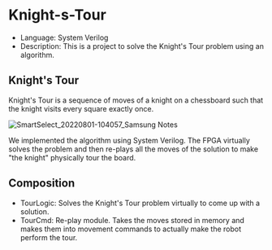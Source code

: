 # Knight-s-Tour

- Language: System Verilog
- Description: This is a project to solve the Knight's Tour problem using an algorithm. 


## Knight's Tour
Knight's Tour is a sequence of moves of a knight on a chessboard such that the knight visits every square exactly once. 

![SmartSelect_20220801-104057_Samsung Notes](https://user-images.githubusercontent.com/109056537/182056549-8af16472-7ad8-4ac4-a18d-50eb2e822858.jpg)

We implemented the algorithm using System Verilog. The FPGA virtually solves the problem and then re-plays all the moves of the solution to make "the knight" physically tour the board. 


## Composition
- TourLogic: Solves the Knight's Tour problem virtually to come up with a solution.
- TourCmd: Re-play module. Takes the moves stored in memory and makes them into movement commands to actually make the robot perform the tour. 
